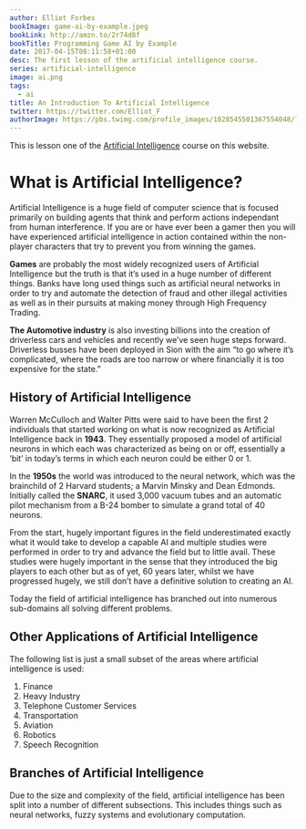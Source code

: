 ```yaml
---
author: Elliot Forbes
bookImage: game-ai-by-example.jpeg
bookLink: http://amzn.to/2r74d8f
bookTitle: Programming Game AI by Example
date: 2017-04-15T08:11:58+01:00
desc: The first lesson of the artificial intelligence course.
series: artificial-intelligence
image: ai.png
tags:
  - ai
title: An Introduction To Artificial Intelligence
twitter: https://twitter.com/Elliot_F
authorImage: https://pbs.twimg.com/profile_images/1028545501367554048/lzr43cQv_400x400.jpg
---
```


<p>This is lesson one of the <a href="/course/artificial-intelligence">Artificial Intelligence</a> course on this website. </p>

# What is Artificial Intelligence?

<p>Artificial Intelligence is a huge field of computer science that is focused primarily on building agents that think and perform actions independant from human interference. If you are or have ever been a gamer then you will have experienced artificial intelligence in action contained within the non-player characters that try to prevent you from winning the games.</p>

<p><b>Games</b> are probably the most widely recognized users of Artificial Intelligence but the truth is that it’s used in a huge number of different things. Banks have long used things such as artificial neural networks in order to try and automate the detection of fraud and other illegal activities as well as in their pursuits at making money through High Frequency Trading. </p>

<p><b>The Automotive industry</b> is also investing billions into the creation of driverless cars and vehicles and recently we’ve seen huge steps forward. Driverless busses have been deployed in Sion with the aim “to go where it’s complicated, where the roads are too narrow or where financially it is too expensive for the state.”</p>

## History of Artificial Intelligence

<p>Warren McCulloch and Walter Pitts were said to have been the first 2 individuals that started working on what is now recognized as Artificial Intelligence back in <b>1943</b>. They essentially proposed a model of artificial neurons in which each was characterized as being on or off, essentially a ‘bit’ in today’s terms in which each neuron could be either 0 or 1.</p>

<p>In the <b>1950s</b> the world was introduced to the neural network, which was the brainchild of 2 Harvard students; a Marvin Minsky and Dean Edmonds. Initially called the <b>SNARC</b>, it used 3,000 vacuum tubes and an automatic pilot mechanism from a B-24 bomber to simulate a grand total of 40 neurons.</p>

<p>From the start, hugely important figures in the field underestimated exactly what it would take to develop a capable AI and multiple studies were performed in order to try and advance the field but to little avail. These studies were hugely important in the sense that they introduced the big players to each other but as of yet, 60 years later, whilst we have progressed hugely, we still don’t have a definitive solution to creating an AI.</p>

<p>Today the field of artificial intelligence has branched out into numerous sub-domains all solving different problems.</p>

## Other Applications of Artificial Intelligence

<p>The following list is just a small subset of the areas where artificial intelligence is used:</p>

<ol>
<li>Finance</li>
<li>Heavy Industry</li>
<li>Telephone Customer Services</li>
<li>Transportation</li>
<li>Aviation</li>
<li>Robotics</li>
<li>Speech Recognition</li>
</ol>

## Branches of Artificial Intelligence

<p>Due to the size and complexity of the field, artificial intelligence has been split into a number of different subsections. This includes things such as neural networks, fuzzy systems and evolutionary computation. </p>
